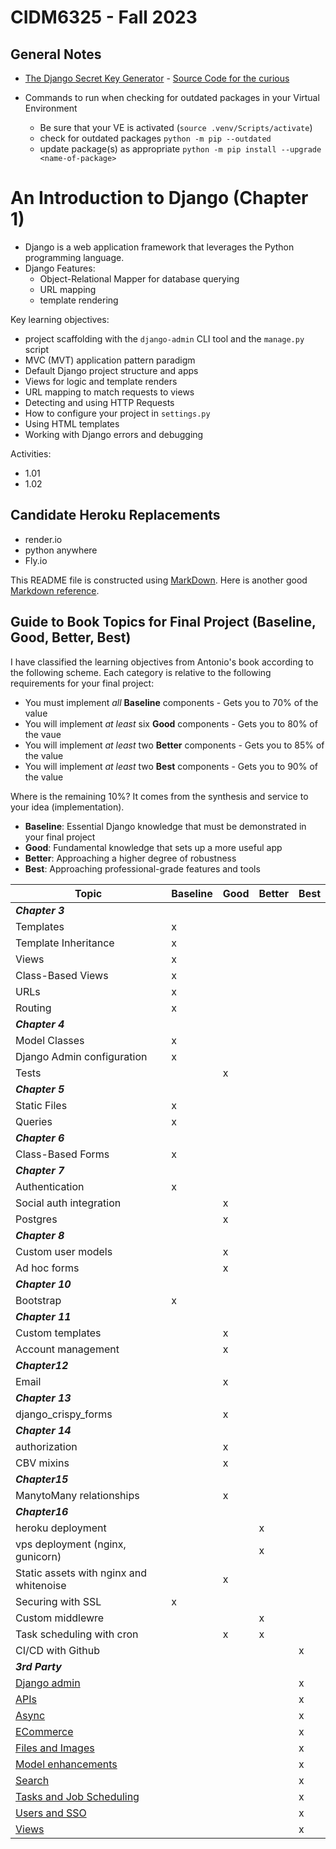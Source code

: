 # CIDM6325 - Fall 2023

## General Notes
* [The Django Secret Key Generator](https://django-secret-key-generator.netlify.app/) - [Source Code for the curious](https://github.com/RealOrangeOne/django-secret-key-generator)

* Commands to run when checking for outdated packages in your Virtual Environment
    * Be sure that your VE is activated (`source .venv/Scripts/activate`)
    * check for outdated packages `python -m pip --outdated`
    * update package(s) as appropriate `python -m pip install --upgrade <name-of-package>`

# An Introduction to Django (Chapter 1)
* Django is a web application framework that leverages the Python programming language.
* Django Features:
    * Object-Relational Mapper for database querying
    * URL mapping
    * template rendering 

Key learning objectives:
* project scaffolding with the `django-admin` CLI tool and the `manage.py` script
* MVC (MVT) application pattern paradigm
* Default Django project structure and apps
* Views for logic and template renders
* URL mapping to match requests to views
* Detecting and using HTTP Requests
* How to configure your project in `settings.py`
* Using HTML templates
* Working with Django errors and debugging

Activities:
* 1.01
* 1.02

## Candidate Heroku Replacements
* render.io
* python anywhere
* Fly.io

This README file is constructed using [MarkDown](https://www.markdownguide.org/basic-syntax).  Here is another good [Markdown reference](https://commonmark.org/help/).

## Guide to Book Topics for Final Project (Baseline, Good, Better, Best)

I have classified the learning objectives from Antonio's book according to the following scheme.  Each category is relative to the following requirements for your final project:

* You must implement *all* **Baseline** components - Gets you to 70% of the value
* You will implement *at least* six **Good** components - Gets you to 80% of the vaue
* You will implement *at least* two **Better** components - Gets you to 85% of the value
* You will implement *at least* two **Best** components - Gets you to 90% of the value

Where is the remaining 10%? It comes from the synthesis and service to your idea (implementation).

* **Baseline**: Essential Django knowledge that must be demonstrated in your final project
* **Good**: Fundamental knowledge that sets up a more useful app
* **Better**: Approaching a higher degree of robustness
* **Best**: Approaching professional-grade features and tools

Topic                                   | Baseline  | Good  | Better  | Best
---                                     | ---       | ---   | ---     | ---
***Chapter 3***                         |           |       |         |
Templates                               | x         |       |         |
Template Inheritance                    | x         |       |         |
Views                                   | x         |       |         |
Class-Based Views                       | x         |       |         |
URLs                                    | x         |       |         |
Routing                                 | x         |       |         |
***Chapter 4***                         |           |       |         |
Model Classes                           | x         |       |         |
Django Admin configuration              | x         |       |         |
Tests                                   |           | x     |         |
***Chapter 5***                         |           |       |         | 
Static Files                            | x         |       |         |
Queries                                 | x         |       |         |
***Chapter 6***                         |           |       |         |
Class-Based Forms                       | x         |       |         |
***Chapter 7***                         |           |       |         |
Authentication                          | x         |       |         |
Social auth integration                 |           | x     |         |
Postgres                                |           | x     |         |
***Chapter 8***                         |           |       |         |
Custom user models                      |           | x     |         |
Ad hoc forms                            |           | x     |         |
***Chapter 10***                        |           |       |         |
Bootstrap                               | x         |       |         |
***Chapter 11***                        |           |       |         |
Custom templates                        |           | x     |         |
Account management                      |           | x     |         |
***Chapter12***                         |           |       |         |
Email                                   |           | x     |         |
***Chapter 13***                        |           |       |         |
django_crispy_forms                     |           | x     |         |
***Chapter 14***                        |           |       |         | 
authorization                           |           | x     |         |
CBV mixins                              |           | x     |         |
***Chapter15***                         |           |       |         |
ManytoMany relationships                |           | x     |         |
***Chapter16***                         |           |       |         |
heroku deployment                       |           |       | x       |
vps deployment (nginx, gunicorn)        |           |       | x       |
Static assets with nginx and whitenoise |           | x     |         |
Securing with SSL                       | x         |       |         |
Custom middlewre                        |           |       | x       |
Task scheduling with cron               |           | x     | x       |
CI/CD with Github                       |           |       |         | x
***3rd Party***                         |           |       |         |
[Django admin](https://github.com/wsvincent/awesome-django#admin) | | | | x
[APIs](https://github.com/wsvincent/awesome-django#apis) | |  |         | x
[Async](https://github.com/wsvincent/awesome-django#async) |           |       |         | x
[ECommerce](https://github.com/wsvincent/awesome-django#ecommerce) |    |   |   | x
[Files and Images](https://github.com/wsvincent/awesome-django#filesimages) |    |   |   | x
[Model enhancements](https://github.com/wsvincent/awesome-django#models) |   |   |   | x
[Search](https://github.com/wsvincent/awesome-django#search) |   |   |   | x
[Tasks and Job Scheduling](https://github.com/wsvincent/awesome-django#task-queues) |   |   |   | x
[Users and SSO](https://github.com/wsvincent/awesome-django#users) |   |   |   | x
[Views](https://github.com/wsvincent/awesome-django#views) |   |   |   | x
